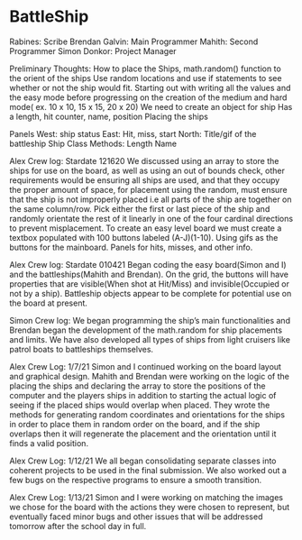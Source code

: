 # BattleShip

Rabines: Scribe
Brendan Galvin: Main Programmer
Mahith: Second Programmer
Simon Donkor: Project Manager

Preliminary Thoughts:
How to place the Ships,
math.random() function to the orient of the ships
Use random locations and use if statements to see whether or not the ship would fit.
Starting out with writing all the values and the easy mode before progressing on the creation of the medium and hard mode( ex. 10 x 10, 15 x 15, 20 x 20)
We need to create an object for ship
Has a length, hit counter, name, position
Placing the ships




Panels
West: ship status
East: Hit, miss, start
North: Title/gif of the battleship
Ship Class
	Methods:
Length
Name

Alex
Crew log: Stardate 121620
We discussed using an array to store the ships for use on the board, as well as using an out of bounds check, other requirements would be ensuring all ships are used, and that they occupy the proper amount of space, for placement using the random, must ensure that the ship is not improperly placed i.e all parts of the ship are together on the same column/row. Pick either the first or last piece of the ship and randomly orientate the rest of it linearly in one of the four cardinal directions to prevent misplacement. To create an easy level board we must create a textbox populated with 100 buttons labeled (A-J)(1-10). Using gifs as the buttons for the mainboard. Panels for hits, misses, and other info.

Alex
Crew log: Stardate 010421
Began coding the easy board(Simon and I) and the battleships(Mahith and Brendan). On the grid, the buttons will have properties that are visible(When shot at Hit/Miss) and invisible(Occupied or not by a ship). Battleship objects appear to be complete for potential use on the board at present.

Simon
Crew log:
We began programming the ship’s main functionalities and Brendan began the development of the math.random for ship placements and limits. We have also developed all types of ships from light cruisers like patrol boats to battleships themselves.  

Alex
Crew Log: 1/7/21
Simon and I continued working on the board layout and graphical design. 
Mahith and Brendan were working on the logic of the placing the ships and declaring the array to store the positions of the computer and the players ships in addition to starting the actual logic of seeing if the placed ships would overlap when placed. They wrote the methods for generating random coordinates and orientations for the ships in order to place them in random order on the board, and if the ship overlaps then it will regenerate the placement and the orientation until it finds a valid position.

Alex
Crew Log: 1/12/21
We all began consolidating separate classes into coherent projects to be used in the final submission. We also worked out a few bugs on the respective programs to ensure a smooth transition.

Alex
Crew Log: 1/13/21
Simon and I were working on matching the images we chose for the board with the actions they were chosen to represent, but eventually faced minor bugs and other issues that will be addressed tomorrow after the school day in full.
